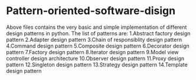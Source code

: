# Pattern-oriented-software-disign
Above files contains the very basic and simple implementation of different design patterns in python. The list of patterns are:
1.Abstract factory design pattern
2.Adapter design pattern
3.Chain of responsiblity design pattern
4.Command design pattern
5.Composite design pattern
6.Decorator design pattern
7.Factory design pattern
8.Iterator design pattern
9.Model view controller design architecture
10.Observer design pattern
11.Proxy design pattern
12.Singleton design pattern
13.Strategy design pattern
14.Template design pattern
